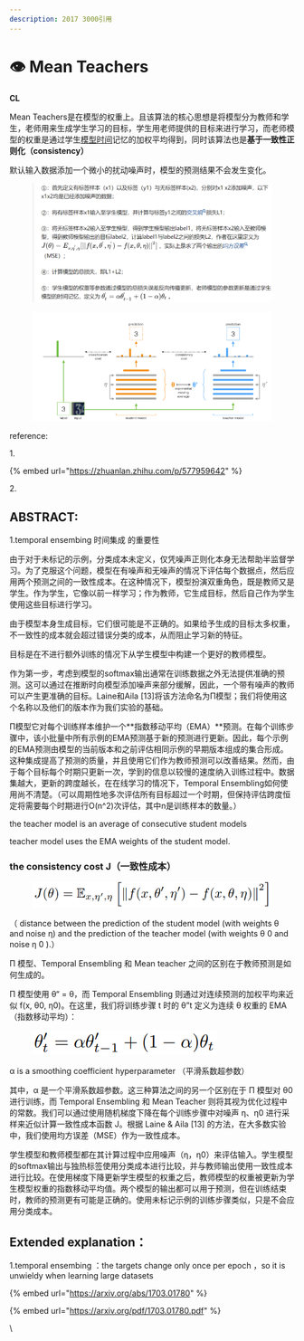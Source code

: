```yaml
---
description: 2017 3000引用
---
```


# 👁 Mean Teachers

**CL**

Mean Teachers是在模型的权重上。且该算法的核心思想是将模型分为教师和学生，老师用来生成学生学习的目标，学生用老师提供的目标来进行学习，而老师模型的权重是通过学生[模型时间](https://www.zhihu.com/search?q=%E6%A8%A1%E5%9E%8B%E6%97%B6%E9%97%B4\&search\_source=Entity\&hybrid\_search\_source=Entity\&hybrid\_search\_extra=%7B%22sourceType%22%3A%22article%22%2C%22sourceId%22%3A%22577959642%22%7D)记忆的加权平均得到，同时该算法也是**基于一致性正则化（**consistency**）**



默认输入数据添加一个微小的扰动噪声时，模型的预测结果不会发生变化。

<figure><img src="../../../.gitbook/assets/image (1) (1) (1).png" alt=""><figcaption></figcaption></figure>



<figure><img src="../../../.gitbook/assets/image (1) (1).png" alt=""><figcaption></figcaption></figure>

reference:

1\.&#x20;

{% embed url="https://zhuanlan.zhihu.com/p/577959642" %}

2\.





## ABSTRACT:

1.temporal ensembing 时间集成 的重要性



由于对于未标记的示例，分类成本未定义，仅凭噪声正则化本身无法帮助半监督学习。为了克服这个问题，模型在有噪声和无噪声的情况下评估每个数据点，然后应用两个预测之间的一致性成本。在这种情况下，模型扮演双重角色，既是教师又是学生。作为学生，它像以前一样学习；作为教师，它生成目标，然后自己作为学生使用这些目标进行学习。

由于模型本身生成目标，它们很可能是不正确的。如果给予生成的目标太多权重，不一致性的成本就会超过错误分类的成本，从而阻止学习新的特征。



目标是在不进行额外训练的情况下从学生模型中构建一个更好的教师模型。



作为第一步，考虑到模型的softmax输出通常在训练数据之外无法提供准确的预测。这可以通过在推断时向模型添加噪声来部分缓解，因此，一个带有噪声的教师可以产生更准确的目标。Laine和Aila \[13]将该方法命名为Π模型；我们将使用这个名称以及他们的版本作为我们实验的基础。



Π模型它对每个训练样本维护一个**指数移动平均（EMA）**预测。在每个训练步骤中，该小批量中所有示例的EMA预测基于新的预测进行更新。因此，每个示例的EMA预测由模型的当前版本和之前评估相同示例的早期版本组成的集合形成。这种集成提高了预测的质量，并且使用它们作为教师预测可以改善结果。然而，由于每个目标每个时期只更新一次，学到的信息以较慢的速度纳入训练过程中。数据集越大，更新的跨度越长，在在线学习的情况下，Temporal Ensembling如何使用尚不清楚。（可以周期性地多次评估所有目标超过一个时期，但保持评估跨度恒定将需要每个时期进行O(n^2)次评估，其中n是训练样本的数量。）



&#x20;the teacher model is an average of consecutive student models

&#x20;teacher model uses the EMA weights of the student model.





### the consistency cost J（一致性成本）

<figure><img src="../../../.gitbook/assets/image (55).png" alt=""><figcaption></figcaption></figure>

&#x20;&#x20;

（ distance between the prediction of the student model (with weights θ and noise η) and the prediction of the teacher model (with weights θ 0 and noise η 0 ).）







Π 模型、Temporal Ensembling 和 Mean teacher 之间的区别在于教师预测是如何生成的。

Π 模型使用 θ“ = θ，而 Temporal Ensembling 则通过对连续预测的加权平均来近似 f(x, θ0, η0)。在这里，我们将训练步骤 t 时的 θ”t 定义为连续 θ 权重的 EMA（指数移动平均）：

<figure><img src="../../../.gitbook/assets/image (4).png" alt=""><figcaption></figcaption></figure>

α is a smoothing coefficient hyperparameter （平滑系数超参数）



其中，α 是一个平滑系数超参数。这三种算法之间的另一个区别在于 Π 模型对 θ0 进行训练，而 Temporal Ensembling 和 Mean Teacher 则将其视为优化过程中的常数。我们可以通过使用随机梯度下降在每个训练步骤中对噪声 η、η0 进行采样来近似计算一致性成本函数 J。根据 Laine & Aila \[13] 的方法，在大多数实验中，我们使用均方误差（MSE）作为一致性成本。



学生模型和教师模型都在其计算过程中应用噪声（η，η0）来评估输入。学生模型的softmax输出与独热标签使用分类成本进行比较，并与教师输出使用一致性成本进行比较。在使用梯度下降更新学生模型的权重之后，教师模型的权重被更新为学生模型权重的指数移动平均值。两个模型的输出都可以用于预测，但在训练结束时，教师的预测更有可能是正确的。使用未标记示例的训练步骤类似，只是不会应用分类成本。





## Extended explanation： <a href="#user-content-extended-explanation" id="user-content-extended-explanation"></a>

1.temporal ensembing ：the targets change only once per epoch ，so it is  unwieldy when learning large datasets



{% embed url="https://arxiv.org/abs/1703.01780" %}

{% embed url="https://arxiv.org/pdf/1703.01780.pdf" %}

\
